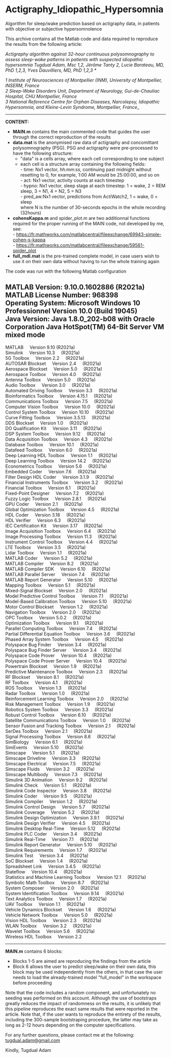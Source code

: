 # Actigraphy_Idiopathic_Hypersomnia
Algorithm for sleep/wake prediction based on actigraphy data, in patients with objective or subjective hypersomnolence

This archive contains all the Matlab code and data required to reproduce the results from the following article:

_Actigraphy algorithm against 32-hour continuous polysomnography to assess sleep-wake patterns in patients with suspected idiopathic hypersomnia
Tugdual Adam, Msc 1,2, Jérôme Tanty 2, Lucie Barateau, MD, PhD 1,2,3, Yves Dauvilliers, MD, PhD 1,2,3 *_  

_1 Institute of Neurosciences of Montpellier (INM), University of Montpellier, INSERM, France   
2 Sleep-Wake Disorders Unit, Department of Neurology, Gui-de-Chauliac Hospital, CHU Montpellier, France  
3 National Reference Centre for Orphan Diseases, Narcolepsy, Idiopathic Hypersomnia, and Kleine-Levin Syndrome, Montpellier, France__
___
**CONTENT:** 
- **MAIN.m** contains the main commented code that guides the user through the correct reproduction of the results
- **data.mat** is the anonymised raw data of actigraphy and concomittant polysomnography (PSG). PSG and actigraphy were pre-processed to have the following structure:  
  - "data" is a cells array, where each cell corresponding to one subject    
  - each cell is a structure array containing the following fields:   
        - time:   Nx1 vector, _hh:mm:ss_, continuing past midnight without resetting to 0, for example, 1:00 AM would be 25:00:00, and so on  
        - act:    Nx1 vector, activity counts at each timestep  
        - hypno:  Nx1 vector, sleep stage at each timestep: 1 = wake, 2 = REM sleep, 3 = N1, 4 = N2, 5 = N3  
        - pred_aw:Nx1 vector, predictions from ActiWatch2, 1 = wake, 0 = sleep  
      where N is the number of 30-seconds epochs in the whole recording (32hours)  
- **cohensKappa.m** and spider_plot.m are two additionnal functions required for the proper running of the MAIN code, not developed by me, see:  
       - https://fr.mathworks.com/matlabcentral/fileexchange/69943-simple-cohen-s-kappa  
       - https://fr.mathworks.com/matlabcentral/fileexchange/59561-spider_plot  
- **full_mdl.mat** is the pre-trained complete model, in case users wish to use it on their own data without having to run the whole training again  

The code was run with the following Matlab configuration 

MATLAB Version: 9.10.0.1602886 (R2021a)  
MATLAB License Number: 968398  
Operating System: Microsoft Windows 10 Professionnel Version 10.0 (Build 19045)  
Java Version: Java 1.8.0_202-b08 with Oracle Corporation Java HotSpot(TM) 64-Bit Server VM mixed mode  
-----------------------------------------------------------------------------------------------------
MATLAB &nbsp;&nbsp;&nbsp;                             Version 9.10        (R2021a)  
Simulink    &nbsp;&nbsp;&nbsp;                                           Version 10.3  &nbsp;&nbsp;&nbsp;       (R2021a)  
5G Toolbox  &nbsp;&nbsp;&nbsp;                                           Version 2.2   &nbsp;&nbsp;&nbsp;       (R2021a)  
AUTOSAR Blockset    &nbsp;&nbsp;&nbsp;                                   Version 2.4   &nbsp;&nbsp;&nbsp;       (R2021a)  
Aerospace Blockset  &nbsp;&nbsp;&nbsp;                                   Version 5.0   &nbsp;&nbsp;&nbsp;       (R2021a)  
Aerospace Toolbox   &nbsp;&nbsp;&nbsp;                                   Version 4.0   &nbsp;&nbsp;&nbsp;       (R2021a)  
Antenna Toolbox     &nbsp;&nbsp;&nbsp;                                   Version 5.0   &nbsp;&nbsp;&nbsp;       (R2021a)  
Audio Toolbox       &nbsp;&nbsp;&nbsp;                                   Version 3.0   &nbsp;&nbsp;&nbsp;       (R2021a)  
Automated Driving Toolbox       &nbsp;&nbsp;&nbsp;                       Version 3.3         &nbsp;&nbsp;&nbsp; (R2021a)  
Bioinformatics Toolbox         &nbsp;&nbsp;&nbsp;                        Version 4.15.1      &nbsp;&nbsp;&nbsp; (R2021a)  
Communications Toolbox         &nbsp;&nbsp;&nbsp;                        Version 7.5         &nbsp;&nbsp;&nbsp; (R2021a)  
Computer Vision Toolbox        &nbsp;&nbsp;&nbsp;                        Version 10.0        &nbsp;&nbsp;&nbsp; (R2021a)  
Control System Toolbox         &nbsp;&nbsp;&nbsp;                        Version 10.10       &nbsp;&nbsp;&nbsp; (R2021a)  
Curve Fitting Toolbox          &nbsp;&nbsp;&nbsp;                        Version 3.5.13      &nbsp;&nbsp;&nbsp; (R2021a)  
DDS Blockset                   &nbsp;&nbsp;&nbsp;                        Version 1.0         &nbsp;&nbsp;&nbsp; (R2021a)  
DO Qualification Kit           &nbsp;&nbsp;&nbsp;                        Version 3.11        &nbsp;&nbsp;&nbsp; (R2021a)  
DSP System Toolbox             &nbsp;&nbsp;&nbsp;                        Version 9.12        &nbsp;&nbsp;&nbsp; (R2021a)  
Data Acquisition Toolbox       &nbsp;&nbsp;&nbsp;                        Version 4.3         &nbsp;&nbsp;&nbsp; (R2021a)  
Database Toolbox               &nbsp;&nbsp;&nbsp;                        Version 10.1        &nbsp;&nbsp;&nbsp; (R2021a)  
Datafeed Toolbox               &nbsp;&nbsp;&nbsp;                        Version 6.0         &nbsp;&nbsp;&nbsp; (R2021a)  
Deep Learning HDL Toolbox      &nbsp;&nbsp;&nbsp;                        Version 1.1         &nbsp;&nbsp;&nbsp; (R2021a)  
Deep Learning Toolbox          &nbsp;&nbsp;&nbsp;                        Version 14.2        &nbsp;&nbsp;&nbsp; (R2021a)  
Econometrics Toolbox           &nbsp;&nbsp;&nbsp;                        Version 5.6         &nbsp;&nbsp;&nbsp; (R2021a)  
Embedded Coder                 &nbsp;&nbsp;&nbsp;                        Version 7.6         &nbsp;&nbsp;&nbsp; (R2021a)  
Filter Design HDL Coder        &nbsp;&nbsp;&nbsp;                        Version 3.1.9       &nbsp;&nbsp;&nbsp; (R2021a)  
Financial Instruments Toolbox  &nbsp;&nbsp;&nbsp;                        Version 3.2         &nbsp;&nbsp;&nbsp; (R2021a)  
Financial Toolbox              &nbsp;&nbsp;&nbsp;                        Version 6.1         &nbsp;&nbsp;&nbsp; (R2021a)  
Fixed-Point Designer           &nbsp;&nbsp;&nbsp;                        Version 7.2         &nbsp;&nbsp;&nbsp; (R2021a)  
Fuzzy Logic Toolbox           &nbsp;&nbsp;&nbsp;                         Version 2.8.1       &nbsp;&nbsp;&nbsp; (R2021a)  
GPU Coder                     &nbsp;&nbsp;&nbsp;                         Version 2.1         &nbsp;&nbsp;&nbsp; (R2021a)  
Global Optimization Toolbox   &nbsp;&nbsp;&nbsp;                         Version 4.5         &nbsp;&nbsp;&nbsp; (R2021a)  
HDL Coder                     &nbsp;&nbsp;&nbsp;                         Version 3.18        &nbsp;&nbsp;&nbsp; (R2021a)  
HDL Verifier                  &nbsp;&nbsp;&nbsp;                         Version 6.3         &nbsp;&nbsp;&nbsp; (R2021a)  
IEC Certification Kit         &nbsp;&nbsp;&nbsp;                         Version 3.17        &nbsp;&nbsp;&nbsp; (R2021a)  
Image Acquisition Toolbox     &nbsp;&nbsp;&nbsp;                         Version 6.4         &nbsp;&nbsp;&nbsp; (R2021a)  
Image Processing Toolbox      &nbsp;&nbsp;&nbsp;                         Version 11.3        &nbsp;&nbsp;&nbsp; (R2021a)  
Instrument Control Toolbox    &nbsp;&nbsp;&nbsp;                         Version 4.4         &nbsp;&nbsp;&nbsp; (R2021a)  
LTE Toolbox                  &nbsp;&nbsp;&nbsp;                          Version 3.5         &nbsp;&nbsp;&nbsp; (R2021a)  
Lidar Toolbox                &nbsp;&nbsp;&nbsp;                          Version 1.1         &nbsp;&nbsp;&nbsp; (R2021a)  
MATLAB Coder                 &nbsp;&nbsp;&nbsp;                          Version 5.2         &nbsp;&nbsp;&nbsp; (R2021a)  
MATLAB Compiler               &nbsp;&nbsp;&nbsp;                         Version 8.2         &nbsp;&nbsp;&nbsp; (R2021a)  
MATLAB Compiler SDK           &nbsp;&nbsp;&nbsp;                         Version 6.10        &nbsp;&nbsp;&nbsp; (R2021a)  
MATLAB Parallel Server        &nbsp;&nbsp;&nbsp;                         Version 7.4         &nbsp;&nbsp;&nbsp; (R2021a)  
MATLAB Report Generator       &nbsp;&nbsp;&nbsp;                         Version 5.10        &nbsp;&nbsp;&nbsp; (R2021a)  
Mapping Toolbox               &nbsp;&nbsp;&nbsp;                         Version 5.1         &nbsp;&nbsp;&nbsp; (R2021a)  
Mixed-Signal Blockset         &nbsp;&nbsp;&nbsp;                         Version 2.0         &nbsp;&nbsp;&nbsp; (R2021a)  
Model Predictive Control Toolbox    &nbsp;&nbsp;&nbsp;                   Version 7.1         &nbsp;&nbsp;&nbsp; (R2021a)  
Model-Based Calibration Toolbox     &nbsp;&nbsp;&nbsp;                   Version 5.10        &nbsp;&nbsp;&nbsp; (R2021a)  
Motor Control Blockset              &nbsp;&nbsp;&nbsp;                   Version 1.2         &nbsp;&nbsp;&nbsp; (R2021a)  
Navigation Toolbox                  &nbsp;&nbsp;&nbsp;                   Version 2.0         &nbsp;&nbsp;&nbsp; (R2021a)  
OPC Toolbox                         &nbsp;&nbsp;&nbsp;                   Version 5.0.2       &nbsp;&nbsp;&nbsp; (R2021a)  
Optimization Toolbox                &nbsp;&nbsp;&nbsp;                   Version 9.1         &nbsp;&nbsp;&nbsp; (R2021a)  
Parallel Computing Toolbox          &nbsp;&nbsp;&nbsp;                   Version 7.4         &nbsp;&nbsp;&nbsp; (R2021a)  
Partial Differential Equation Toolbox &nbsp;&nbsp;&nbsp;                 Version 3.6         &nbsp;&nbsp;&nbsp; (R2021a)  
Phased Array System Toolbox           &nbsp;&nbsp;&nbsp;                 Version 4.5         &nbsp;&nbsp;&nbsp; (R2021a)  
Polyspace Bug Finder                  &nbsp;&nbsp;&nbsp;                 Version 3.4         &nbsp;&nbsp;&nbsp; (R2021a)  
Polyspace Bug Finder Server           &nbsp;&nbsp;&nbsp;                 Version 3.4         &nbsp;&nbsp;&nbsp; (R2021a)  
Polyspace Code Prover                 &nbsp;&nbsp;&nbsp;                 Version 10.4        &nbsp;&nbsp;&nbsp; (R2021a)  
Polyspace Code Prover Server          &nbsp;&nbsp;&nbsp;                 Version 10.4        &nbsp;&nbsp;&nbsp; (R2021a)  
Powertrain Blockset                   &nbsp;&nbsp;&nbsp;                 Version 1.9         &nbsp;&nbsp;&nbsp; (R2021a)  
Predictive Maintenance Toolbox        &nbsp;&nbsp;&nbsp;                 Version 2.3         &nbsp;&nbsp;&nbsp; (R2021a)  
RF Blockset                           &nbsp;&nbsp;&nbsp;                 Version 8.1         &nbsp;&nbsp;&nbsp; (R2021a)  
RF Toolbox                            &nbsp;&nbsp;&nbsp;                 Version 4.1         &nbsp;&nbsp;&nbsp; (R2021a)  
ROS Toolbox                           &nbsp;&nbsp;&nbsp;                 Version 1.3         &nbsp;&nbsp;&nbsp; (R2021a)  
Radar Toolbox                         &nbsp;&nbsp;&nbsp;                 Version 1.0         &nbsp;&nbsp;&nbsp; (R2021a)  
Reinforcement Learning Toolbox        &nbsp;&nbsp;&nbsp;                 Version 2.0         &nbsp;&nbsp;&nbsp; (R2021a)  
Risk Management Toolbox               &nbsp;&nbsp;&nbsp;                 Version 1.9         &nbsp;&nbsp;&nbsp; (R2021a)  
Robotics System Toolbox               &nbsp;&nbsp;&nbsp;                 Version 3.3         &nbsp;&nbsp;&nbsp; (R2021a)  
Robust Control Toolbox                &nbsp;&nbsp;&nbsp;                 Version 6.10        &nbsp;&nbsp;&nbsp; (R2021a)  
Satellite Communications Toolbox      &nbsp;&nbsp;&nbsp;                 Version 1.0         &nbsp;&nbsp;&nbsp; (R2021a)  
Sensor Fusion and Tracking Toolbox    &nbsp;&nbsp;&nbsp;                 Version 2.1         &nbsp;&nbsp;&nbsp; (R2021a)  
SerDes Toolbox                        &nbsp;&nbsp;&nbsp;                 Version 2.1         &nbsp;&nbsp;&nbsp; (R2021a)  
Signal Processing Toolbox             &nbsp;&nbsp;&nbsp;                 Version 8.6         &nbsp;&nbsp;&nbsp; (R2021a)  
SimBiology                            &nbsp;&nbsp;&nbsp;                 Version 6.1         &nbsp;&nbsp;&nbsp; (R2021a)  
SimEvents                             &nbsp;&nbsp;&nbsp;                 Version 5.10        &nbsp;&nbsp;&nbsp; (R2021a)  
Simscape                              &nbsp;&nbsp;&nbsp;                 Version 5.1         &nbsp;&nbsp;&nbsp; (R2021a)  
Simscape Driveline                    &nbsp;&nbsp;&nbsp;                 Version 3.3         &nbsp;&nbsp;&nbsp; (R2021a)  
Simscape Electrical                   &nbsp;&nbsp;&nbsp;                 Version 7.5         &nbsp;&nbsp;&nbsp; (R2021a)  
Simscape Fluids                       &nbsp;&nbsp;&nbsp;                 Version 3.2         &nbsp;&nbsp;&nbsp; (R2021a)  
Simscape Multibody                    &nbsp;&nbsp;&nbsp;                 Version 7.3         &nbsp;&nbsp;&nbsp; (R2021a)  
Simulink 3D Animation                 &nbsp;&nbsp;&nbsp;                 Version 9.2         &nbsp;&nbsp;&nbsp; (R2021a)  
Simulink Check                        &nbsp;&nbsp;&nbsp;                 Version 5.1         &nbsp;&nbsp;&nbsp; (R2021a)  
Simulink Code Inspector               &nbsp;&nbsp;&nbsp;                 Version 3.8         &nbsp;&nbsp;&nbsp; (R2021a)  
Simulink Coder                        &nbsp;&nbsp;&nbsp;                 Version 9.5         &nbsp;&nbsp;&nbsp; (R2021a)  
Simulink Compiler                     &nbsp;&nbsp;&nbsp;                 Version 1.2         &nbsp;&nbsp;&nbsp; (R2021a)  
Simulink Control Design               &nbsp;&nbsp;&nbsp;                 Version 5.7         &nbsp;&nbsp;&nbsp; (R2021a)  
Simulink Coverage                     &nbsp;&nbsp;&nbsp;                 Version 5.2         &nbsp;&nbsp;&nbsp; (R2021a)  
Simulink Design Optimization          &nbsp;&nbsp;&nbsp;                 Version 3.9.1       &nbsp;&nbsp;&nbsp; (R2021a)  
Simulink Design Verifier              &nbsp;&nbsp;&nbsp;                 Version 4.5         &nbsp;&nbsp;&nbsp; (R2021a)  
Simulink Desktop Real-Time            &nbsp;&nbsp;&nbsp;                 Version 5.12        &nbsp;&nbsp;&nbsp; (R2021a)  
Simulink PLC Coder                    &nbsp;&nbsp;&nbsp;                 Version 3.4         &nbsp;&nbsp;&nbsp; (R2021a)  
Simulink Real-Time                    &nbsp;&nbsp;&nbsp;                 Version 7.1         &nbsp;&nbsp;&nbsp; (R2021a)  
Simulink Report Generator             &nbsp;&nbsp;&nbsp;                 Version 5.10        &nbsp;&nbsp;&nbsp; (R2021a)  
Simulink Requirements                 &nbsp;&nbsp;&nbsp;                 Version 1.7         &nbsp;&nbsp;&nbsp; (R2021a)  
Simulink Test                         &nbsp;&nbsp;&nbsp;                 Version 3.4         &nbsp;&nbsp;&nbsp; (R2021a)  
SoC Blockset                          &nbsp;&nbsp;&nbsp;                 Version 1.4         &nbsp;&nbsp;&nbsp; (R2021a)  
Spreadsheet Link                      &nbsp;&nbsp;&nbsp;                 Version 3.4.5       &nbsp;&nbsp;&nbsp; (R2021a)  
Stateflow                             &nbsp;&nbsp;&nbsp;                 Version 10.4        &nbsp;&nbsp;&nbsp; (R2021a)  
Statistics and Machine Learning Toolbox &nbsp;&nbsp;&nbsp;               Version 12.1        &nbsp;&nbsp;&nbsp; (R2021a)  
Symbolic Math Toolbox                   &nbsp;&nbsp;&nbsp;               Version 8.7         &nbsp;&nbsp;&nbsp; (R2021a)  
System Composer                         &nbsp;&nbsp;&nbsp;               Version 2.0         &nbsp;&nbsp;&nbsp; (R2021a)  
System Identification Toolbox           &nbsp;&nbsp;&nbsp;               Version 9.14        &nbsp;&nbsp;&nbsp; (R2021a)  
Text Analytics Toolbox                  &nbsp;&nbsp;&nbsp;               Version 1.7         &nbsp;&nbsp;&nbsp; (R2021a)  
UAV Toolbox                             &nbsp;&nbsp;&nbsp;               Version 1.1         &nbsp;&nbsp;&nbsp; (R2021a)  
Vehicle Dynamics Blockset               &nbsp;&nbsp;&nbsp;               Version 1.6         &nbsp;&nbsp;&nbsp; (R2021a)  
Vehicle Network Toolbox                &nbsp;&nbsp;&nbsp;                Version 5.0         &nbsp;&nbsp;&nbsp; (R2021a)  
Vision HDL Toolbox                     &nbsp;&nbsp;&nbsp;                Version 2.3         &nbsp;&nbsp;&nbsp; (R2021a)  
WLAN Toolbox                           &nbsp;&nbsp;&nbsp;                Version 3.2         &nbsp;&nbsp;&nbsp; (R2021a)  
Wavelet Toolbox                        &nbsp;&nbsp;&nbsp;                Version 5.6         &nbsp;&nbsp;&nbsp; (R2021a)  
Wireless HDL Toolbox                   &nbsp;&nbsp;&nbsp;                Version 2.2    


___
**MAIN.m** contains 6 blocks: 
- Blocks 1-5 are aimed are reproducing the findings from the article
- Block 6 allows the user to predict sleep/wake on their own data, this block may be used independently from the others, in that case the user needs to load the already-trained model "full_model" in the workspace before proceeding 

Note that the code includes a random component, and unfortunately no seeding was performed on this account. 
Although the use of bootstraps greatly reduces the impact of randomness on the results, it is unlikely that this pipeline reproduces the exact same results that were reported in the article.
Note that, if the user wants to reproduce the entirety of the results, including the 300-sample bootstraping procedure, the latter may take as long as 2-12 hours depending on the computer specifications.

For any further questions, please contact me at the following:
tugdual.adam@gmail.com

Kindly, Tugdual Adam

